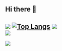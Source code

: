 ## Hi there 👋

<!--
**fajarxfce/fajarxfce** is a ✨ _special_ ✨ repository because its `README.md` (this file) appears on your GitHub profile.

Here are some ideas to get you started:

- 🔭 I’m currently working on ...
- 🌱 I’m currently learning ...
- 👯 I’m looking to collaborate on ...
- 🤔 I’m looking for help with ...
- 💬 Ask me about ...
- 📫 How to reach me: ...
- 😄 Pronouns: ...
- ⚡ Fun fact: ...
-->
![](https://github-readme-stats.vercel.app/api?username=fajarxfce&theme=dark&hide_border=false&include_all_commits=true&count_private=true)
[![Top Langs](https://github-readme-stats.vercel.app/api/top-langs/?username=fajarxfce)](https://github.com/anuraghazra/github-readme-stats)
![](https://github-readme-stats.vercel.app/api/top-langs/?username=fajarxfce&theme=dark&hide_border=false&include_all_commits=true&count_private=true&layout=compact)<br/>
![](https://github-readme-streak-stats.herokuapp.com/?user=fajarxfce&theme=dark&hide_border=false)<br/>
---
[![](https://visitcount.itsvg.in/api?id=fajarxfce&icon=0&color=0)](https://visitcount.itsvg.in)
